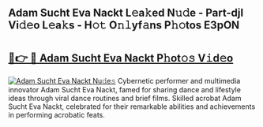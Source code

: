 ## Adam Sucht Eva Nackt L𝚎a𝚔ed N𝚞𝚍e - Part-djI Vi𝚍𝚎o L𝚎a𝚔s - H𝚘𝚝 O𝚗𝚕yf𝚊ns P𝚑𝚘tos E3pON

# <h2><a href="http://kfdrxkw.oniu.top/?m=Adam+Sucht+Eva+Nackt">🔗👉 🔴 Adam Sucht Eva Nackt P𝚑ot𝚘𝚜 V𝚒d𝚎o</a></h2>

[![Adam Sucht Eva Nackt Nu𝚍e𝚜](https://i.imgur.com/0qMVB7G.gif)](http://kfdrxkw.oniu.top/?m=Adam+Sucht+Eva+Nackt)
Cybernetic performer and multimedia innovator Adam Sucht Eva Nackt, famed for sharing dance and lifestyle ideas through viral dance routines and brief films. Skilled acrobat Adam Sucht Eva Nackt, celebrated for their remarkable abilities and achievements in performing acrobatic feats.  
